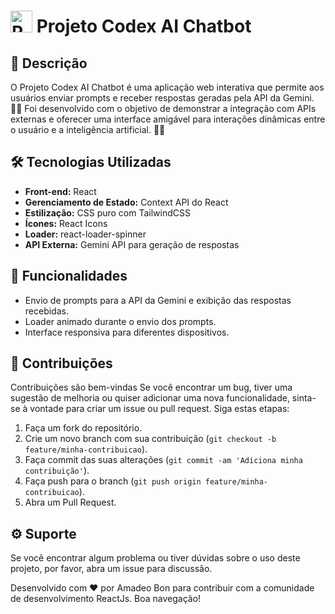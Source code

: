 # <img src="https://raw.githubusercontent.com/Tarikul-Islam-Anik/Animated-Fluent-Emojis/master/Emojis/Smilies/Robot.png" alt="Robot" width="35" height="35"/> Projeto Codex AI Chatbot

## 📝 Descrição

O Projeto Codex AI Chatbot é uma aplicação web interativa que permite aos usuários enviar prompts e receber respostas geradas pela API da Gemini. 🚀‍🌐 Foi desenvolvido com o objetivo de demonstrar a integração com APIs externas e oferecer uma interface amigável para interações dinâmicas entre o usuário e a inteligência artificial. 🧠‍💡

## 🛠️ Tecnologias Utilizadas

- **Front-end:** React
- **Gerenciamento de Estado:** Context API do React
- **Estilização:** CSS puro com TailwindCSS
- **Ícones:** React Icons
- **Loader:** react-loader-spinner
- **API Externa:** Gemini API para geração de respostas

## 🎈 Funcionalidades

- Envio de prompts para a API da Gemini e exibição das respostas recebidas.
- Loader animado durante o envio dos prompts.
- Interface responsiva para diferentes dispositivos.

## 🤝 Contribuições

Contribuições são bem-vindas Se você encontrar um bug, tiver uma sugestão de melhoria ou quiser adicionar uma nova funcionalidade, sinta-se à vontade para criar um issue ou pull request. Siga estas etapas:

1. Faça um fork do repositório.
2. Crie um novo branch com sua contribuição (`git checkout -b feature/minha-contribuicao`).
3. Faça commit das suas alterações (`git commit -am 'Adiciona minha contribuição'`).
4. Faça push para o branch (`git push origin feature/minha-contribuicao`).
5. Abra um Pull Request.

## ⚙ Suporte 

Se você encontrar algum problema ou tiver dúvidas sobre o uso deste projeto, por favor, abra um issue para discussão.

Desenvolvido com ❤️ por Amadeo Bon para contribuir com a comunidade de desenvolvimento ReactJs. Boa navegação!